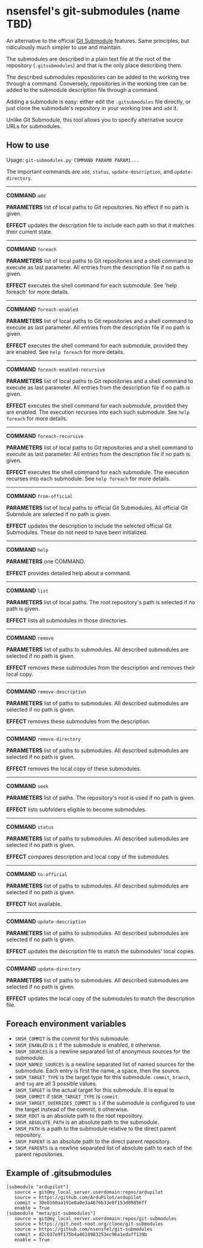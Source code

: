# nsensfel's git-submodules (name TBD)
An alternative to the official
[Git Submodule](https://git-scm.com/docs/git-submodule) features. Same
principles, but ridiculously much simpler to use and maintain.

The submodules are described in a plain text file at the root of the repository
(`.gitsubmodules`) and that is the only place describing them.

The described submodules repositories can be added to the working tree through
a command. Conversely, repositories in the working tree can be added to the
submodule description file through a command.

Adding a submodule is easy: either edit the `.gitsubmodules` file directly, or
just clone the submodule's repository in your working tree and `add` it.

Unlike Git Submodule, this tool allows you to specify alternative source URLs
for submodules.

## How to use
Usage: `git-submodules.py COMMAND PARAM0 PARAM1...`

The important commands are `add`, `status`, `update-description`, and `update-directory`.

---
**COMMAND** `add`

**PARAMETERS** list of local paths to Git repositories. No effect if no path is given.

**EFFECT** updates the description file to include each path so that it matches their current state.

---
**COMMAND** `foreach`

**PARAMETERS** list of local paths to Git repositories and a shell command to execute as last parameter. All entries from the description file if no path is given.

**EFFECT** executes the shell command for each submodule. See 'help foreach' for more details.

---
**COMMAND** `foreach-enabled`

**PARAMETERS** list of local paths to Git repositories and a shell command to execute as last parameter. All entries from the description file if no path is given.

**EFFECT** executes the shell command for each submodule, provided they are enabled. See `help foreach` for more details.

---
**COMMAND** `foreach-enabled-recursive`

**PARAMETERS** list of local paths to Git repositories and a shell command to execute as last parameter. All entries from the description file if no path is given.

**EFFECT** executes the shell command for each submodule, provided they are enabled. The execution recurses into each such submodule. See `help foreach` for more details.

---
**COMMAND** `foreach-recursive`

**PARAMETERS** list of local paths to Git repositories and a shell command to execute as last parameter. All entries from the description file if no path is given.

**EFFECT** executes the shell command for each submodule. The execution recurses into each submodule. See `help foreach` for more details.

---
**COMMAND** `from-official`

**PARAMETERS** list of local paths to official Git Submodules. All official Git Submdule are selected if no path is given.

**EFFECT** updates the description to include the selected official Git Submodules. These do not need to have been initialized.

---
**COMMAND** `help`

**PARAMETERS** one COMMAND.

**EFFECT** provides detailed help about a command.

---
**COMMAND** `list`

**PARAMETERS** list of local paths. The root repository's path is selected if no path is given.

**EFFECT** lists all submodules in those directories.

---
**COMMAND** `remove`

**PARAMETERS** list of paths to submodules. All described submodules are selected if no path is given.

**EFFECT** removes these submodules from the description and removes their local copy.

---
**COMMAND** `remove-description`

**PARAMETERS** list of paths to submodules. All described submodules are selected if no path is given.

**EFFECT** removes these submodules from the description.

---
**COMMAND** `remove-directory`

**PARAMETERS** list of paths to submodules. All described submodules are selected if no path is given.

**EFFECT** removes the local copy of these submodules.

---
**COMMAND** `seek`

**PARAMETERS** list of paths. The repository's root is used if no path is given.

**EFFECT** lists subfolders eligible to become submodules.

---
**COMMAND** `status`

**PARAMETERS** list of paths to submodules. All described submodules are selected if no path is given.

**EFFECT** compares description and local copy of the submodules.

---
**COMMAND** `to-official`

**PARAMETERS** list of paths to submodules. All described submodules are selected if no path is given.

**EFFECT** Not available.

---
**COMMAND** `update-description`

**PARAMETERS** list of paths to submodules. All described submodules are selected if no path is given.

**EFFECT** updates the description file to match the submodules' local copies.

---
**COMMAND** `update-directory`

**PARAMETERS** list of paths to submodules. All described submodules are selected if no path is given.

**EFFECT** updates the local copy of the submodules to match the description file.

## Foreach environment variables
* `SNSM_COMMIT` is the commit for this submodule.
* `SNSM_ENABLED` is `1` if the submodule is enabled, `0` otherwise.
* `SNSM_SOURCES` is a newline separated list of anonymous sources for the submodule.
* `SNSM_NAMED_SOURCES` is a newline separated list of named sources for the submodule. Each entry is first the name, a space, then the source.
* `SNSM_TARGET_TYPE` is the target type for this submodule. `commit`, `branch`, and `tag` are all 3 possible values.
* `SNSM_TARGET` is the actual target for this submodule. It is equal to `SNSM_COMMIT` if `SNSM_TARGET_TYPE` is `commit`.
* `SNSM_TARGET_OVERRIDES_COMMIT` is `1` if the submodule is configured to use the target instead of the commit, `0` otherwise.
* `SNSM_ROOT` is an absolute path to the root repository.
* `SNSM_ABSOLUTE_PATH` is an absolute path to the submodule.
* `SNSM_PATH` is a path to the submodule relative to the direct parent repository.
* `SNSM_PARENT` is an absolute path to the direct parent repository.
* `SNSM_PARENTS` is a newline separated list of absolute path to each of the parent repositories.

## Example of .gitsubmodules
```
[submodule "ardupilot"]
   source = git@my_local_server.userdomain:repos/ardupilot
   source = https://github.com/ArduPilot/ardupilot
   commit = 30e8160aa191e0a0e3a4676b33e0f153d09856ff
   enable = True
[submodule "meta/git-submodules"]
   source = git@my_local_server.userdomain:repos/git-submodules
   source = https://git.noot-noot.org/clone/git-submodules
   source = https://github.com/nsensfel/git-submodules
   commit = d2c637e9f175b4a4618983253ec96a1edaff139b
   enable = True
```
